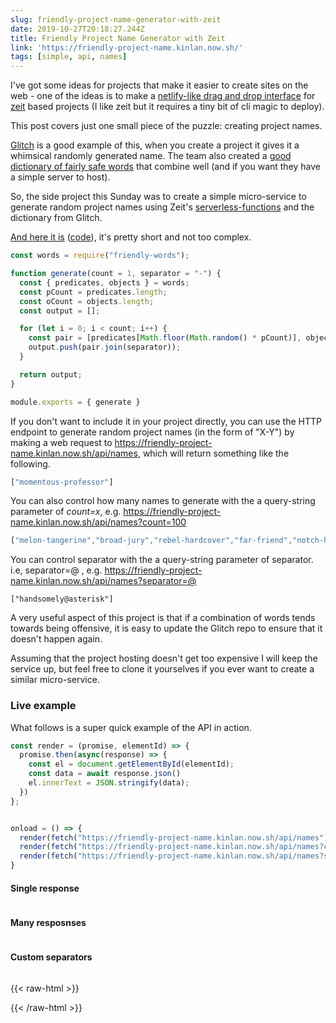 ```yaml
---
slug: friendly-project-name-generator-with-zeit
date: 2019-10-27T20:18:27.244Z
title: Friendly Project Name Generator with Zeit
link: 'https://friendly-project-name.kinlan.now.sh/'
tags: [simple, api, names]
---
```


I've got some ideas for projects that make it easier to create sites on the web - one of the ideas is to make a <a href="https://docs.netlify.com/site-deploys/create-deploys/#drag-and-drop">netlify-like drag and drop interface</a> for <a href="https://zeit.co/">zeit</a> based projects (I like zeit but it requires a tiny bit of cli magic to deploy).

This post covers just one small piece of the puzzle: creating project names.

<a href="https://glitch.com/">Glitch</a> is a good example of this, when you create a project it gives it a whimsical randomly generated name. The team also created a <a href="https://github.com/FogCreek/friendly-words">good dictionary of fairly safe words</a> that combine well (and if you want they have a simple server to host).

So, the side project this Sunday was to create a simple micro-service to generate random project names using Zeit's <a href="https://zeit.co/docs/v2/advanced/concepts/serverless-functions/">serverless-functions</a>&nbsp;and the dictionary from Glitch.

<a href="https://friendly-project-name.kinlan.now.sh/">And here it is</a> (<a href="https://github.com/PaulKinlan/friendly-project-name-generator">code</a>), it's pretty short and not too complex.

```javascript
const words = require("friendly-words");

function generate(count = 1, separator = "-") {
  const { predicates, objects } = words;
  const pCount = predicates.length;
  const oCount = objects.length;
  const output = [];

  for (let i = 0; i < count; i++) {
    const pair = [predicates[Math.floor(Math.random() * pCount)], objects[Math.floor(Math.random() * oCount)]];
    output.push(pair.join(separator));
  }

  return output;
}

module.exports = { generate }
```

If you don't want to include it in your project directly, you can use the HTTP endpoint to generate random project names (in the form of "X-Y") by making a web request to&nbsp;https://friendly-project-name.kinlan.now.sh/api/names, which will return something like the following.

```javascript
["momentous-professor"]
```

You can also control how many names to generate with the a query-string parameter of&nbsp;<i>count=x</i>, e.g.&nbsp;https://friendly-project-name.kinlan.now.sh/api/names?count=100

```javascript
["melon-tangerine","broad-jury","rebel-hardcover","far-friend","notch-hornet","principled-wildcat","level-pilot","steadfast-bovid","holistic-plant","expensive-ulna","sixth-gear","political-wrench","marred-spatula","aware-weaver","awake-pair","nosy-hub","absorbing-petunia","rhetorical-birth","paint-sprint","stripe-reward","fine-guardian","coconut-jumbo","spangle-eye","sudden-euphonium","familiar-fossa","third-seaplane","workable-cough","hot-light","diligent-ceratonykus","literate-cobalt","tranquil-sandalwood","alabaster-pest","sage-detail","mousy-diascia","burly-food","fern-pie","confusion-capybara","harsh-asterisk","simple-triangle","brindle-collard","destiny-poppy","power-globeflower","ruby-crush","absorbed-trollius","meadow-blackberry","fierce-zipper","coal-mailbox","sponge-language","snow-lawyer","adjoining-bramble","deserted-flower","able-tortoise","equatorial-bugle","neat-evergreen","pointy-quart","occipital-tax","balsam-fork","dear-fairy","polished-produce","darkened-gondola","sugar-pantry","broad-slouch","safe-cormorant","foregoing-ostrich","quasar-mailman","glittery-marble","abalone-titanosaurus","descriptive-arch","nickel-ostrich","historical-candy","mire-mistake","painted-eater","pineapple-sassafras","pastoral-thief","holy-waterlily","mewing-humor","bubbly-cave","pepper-situation","nosy-colony","sprout-aries","cyan-bestseller","humorous-plywood","heavy-beauty","spiral-riverbed","gifted-income","lead-kiwi","pointed-catshark","ninth-ocean","purple-toucan","tundra-cut","coal-geography","icy-lunaria","agate-wildcat","respected-garlic","polar-almandine","periodic-narcissus","carbonated-waiter","lavish-breadfruit","confirmed-brand","repeated-period"]
```

You can control separator with the a query-string parameter of&nbsp;separator. i.e, separator=@&nbsp;, e.g. https://friendly-project-name.kinlan.now.sh/api/names?separator=@

```
["handsomely@asterisk"]
```

A very useful aspect of this project is that if a combination of words tends towards being offensive, it is easy to update the Glitch repo to ensure that it doesn't happen again.

Assuming that the project hosting doesn't get too expensive I will keep the service up, but feel free to clone it yourselves if you ever want to create a similar micro-service.

### Live example

What follows is a super quick example of the API in action.

```javascript
const render = (promise, elementId) => {
  promise.then(async(response) => {
    const el = document.getElementById(elementId);
    const data = await response.json()
    el.innerText = JSON.stringify(data);
  })
};


onload = () => {
  render(fetch("https://friendly-project-name.kinlan.now.sh/api/names"), "basic");
  render(fetch("https://friendly-project-name.kinlan.now.sh/api/names?count=100"), "many");
  render(fetch("https://friendly-project-name.kinlan.now.sh/api/names?separator=@"), "separator");
}
```

#### Single response
<pre id="basic"></pre>

#### Many resposnses
<pre id="many"></pre>

#### Custom separators
<pre id="separator"></pre>

{{< raw-html >}}

<style>
pre {
  overflow: auto;
}
</style>
<script>
const render = (promise, elementId) => {
  promise.then(async(response) => {
    const el = document.getElementById(elementId);
    const data = await response.json()
    el.innerText = JSON.stringify(data);
  })
};

addEventListener('load', () => {
  render(fetch("https://friendly-project-name.kinlan.now.sh/api/names"), "basic");
  render(fetch("https://friendly-project-name.kinlan.now.sh/api/names?count=100"), "many");
  render(fetch("https://friendly-project-name.kinlan.now.sh/api/names?separator=@"), "separator");
});
</script>

{{< /raw-html >}}
